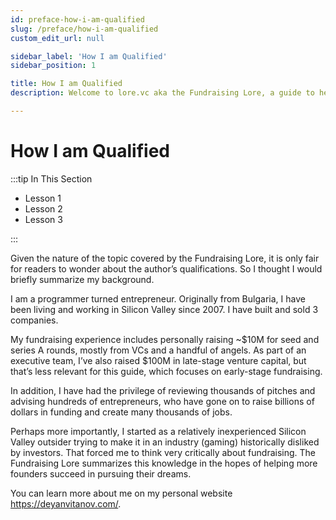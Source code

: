 ```yaml
---
id: preface-how-i-am-qualified
slug: /preface/how-i-am-qualified
custom_edit_url: null

sidebar_label: 'How I am Qualified'
sidebar_position: 1

title: How I am Qualified
description: Welcome to lore.vc aka the Fundraising Lore, a guide to help founder CEOs successfully raise early-stage VC financing from Silicon Valley investors

---
```


# How I am Qualified

:::tip In This Section

- Lesson 1
- Lesson 2
- Lesson 3

:::

Given the nature of the topic covered by the Fundraising Lore, it is only fair for readers to wonder about the author’s qualifications. So I thought I would briefly summarize my background. 

I am a programmer turned entrepreneur. Originally from Bulgaria, I have been living and working in Silicon Valley since 2007. I have built and sold 3 companies.

My fundraising experience includes personally raising ~$10M for seed and series A rounds, mostly from VCs and a handful of angels. As part of an executive team, I’ve also raised $100M in late-stage venture capital, but that’s less relevant for this guide, which focuses on early-stage fundraising.

In addition, I have had the privilege of reviewing thousands of pitches and advising hundreds of entrepreneurs, who have gone on to raise billions of dollars in funding and create many thousands of jobs. 

Perhaps more importantly, I started as a relatively inexperienced Silicon Valley outsider trying to make it in an industry (gaming) historically disliked by investors. That forced me to think very critically about fundraising. The Fundraising Lore summarizes this knowledge in the hopes of helping more founders succeed in pursuing their dreams. 

You can learn more about me on my personal website https://deyanvitanov.com/.